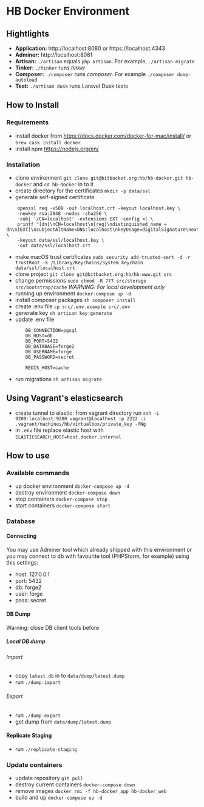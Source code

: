 # HB Docker Environment

## Hightlights
* **Application:** http://localhost:8080 or https://localhost:4343
* **Adminer:** http://localhost:8081
* **Artisan:** `./artisan` equals `php artisan`. For example, `./artisan migrate`
* **Tinker:** `./tinker` runs *tinker*
* **Composer:** `./composer` runs  *composer*. For example `./composer dump-autoload`
* **Test:** `./artisan dusk` runs Laravel Dusk tests

## How to Install
### Requirements
* install docker from  https://docs.docker.com/docker-for-mac/install/ or `brew cask install docker`
* install npm https://nodejs.org/en/

### Installation
* clone environment `git clone git@bitbucket.org:hb/hb-docker.git hb-docker` and `cd hb-docker` in to it
* create directory for the certificates ```mkdir -p data/ssl```
* generate self-signed certificate
```
    openssl req -x509 -out localhost.crt -keyout localhost.key \
    -newkey rsa:2048 -nodes -sha256 \
    -subj '/CN=localhost' -extensions EXT -config <( \
    printf "[dn]\nCN=localhost\n[req]\ndistinguished_name = dn\n[EXT]\nsubjectAltName=DNS:localhost\nkeyUsage=digitalSignature\nextendedKeyUsage=serverAuth") \
    -keyout data/ssl/localhost.key \
    -out data/ssl/localhost.crt 
```
* make macOS trust certificates `sudo security add-trusted-cert -d -r trustRoot -k /Library/Keychains/System.keychain data/ssl/localhost.crt`
* clone project `git clone git@bitbucket.org:hb/hb-www.git src`
* change permissions `sudo chmod -R 777 src/storage src/bootstrap/cache` *WARNING: For local development only*
* running up environment `docker-compose up -d`
* install composer packages `sh composer install`
* create .env file `cp src/.env.example src/.env`
* generate key `sh artisan key:generate`
* update .env file 
```
       DB_CONNECTION=pgsql
       DB_HOST=db
       DB_PORT=5432
       DB_DATABASE=forge2
       DB_USERNAME=forge
       DB_PASSWORD=secret

       REDIS_HOST=cache
```
* run migrations `sh artisan migrate`

## Using Vagrant's elasticsearch
* create tunnel to elastic: from vagrant directory run `ssh -L 9200:localhost:9200 vagrant@localhost -p 2222 -i .vagrant/machines/hb/virtualbox/private_key -fNg`
* in `.env` file replace elastic host with `ELASTICSEARCH_HOST=host.docker.internal`

## How to use
### Available commands
* up docker environment `docker-compose up -d`
* destroy environment `docker-compose down`
* stop containers `docker-compose stop`
* start containers `docker-compose start`

### Database
#### Connecting
You may use Adminer tool which already shipped with this environment or you may connect to db with favourite tool (PHPStorm, for example) using this settings:

* host: 127.0.0.1
* port: 5432
* db: forge2
* user: forge
* pass: secret

#### DB Dump
Warning: close DB client tools before

##### Local DB dump
###### Import
* copy `latest.db` in to `data/dump/latest.dump`
* run `./dump-import`
###### Export
* run `./dump-export`
* get dump from `data/dump/latest.dump`

#### Replicate Staging
* run `./replicate-staging`

### Update containers
* update repository `git pull`
* destroy current containers `docker-compose down`
* remove images `docker rmi -f hb-docker_app hb-docker_web`
* build and up `docker-compose up -d`